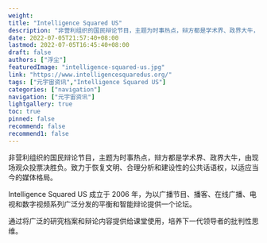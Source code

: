 ```yaml
---
weight: 
title: "Intelligence Squared US"
description: "非营利组织的国民辩论节目，主题为时事热点，辩方都是学术界、政界大牛，由现场观众投票决胜负"
date: 2022-07-05T21:57:40+08:00
lastmod: 2022-07-05T16:45:40+08:00
draft: false
authors: ["浮尘"]
featuredImage: "intelligence-squared-us.jpg"
link: "https://www.intelligencesquaredus.org/"
tags: ["元宇宙资讯","Intelligence Squared US"]
categories: ["navigation"]
navigation: ["元宇宙资讯"]
lightgallery: true
toc: true
pinned: false
recommend: false
recommend1: false
---
```

非营利组织的国民辩论节目，主题为时事热点，辩方都是学术界、政界大牛，由现场观众投票决胜负。致力于恢复文明、合理分析和建设性的公共话语权，以适应当今的媒体格局。

Intelligence Squared US 成立于 2006 年，为以广播节目、播客、在线广播、电视和数字视频系列广泛分发的平衡和智能辩论提供一个论坛。

通过将广泛的研究档案和辩论内容提供给课堂使用，培养下一代领导者的批判性思维。